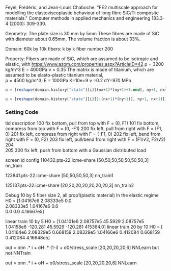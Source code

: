 Feyel, Frédéric, and Jean-Louis Chaboche. 
"FE2 multiscale approach for modelling the elastoviscoplastic behaviour of long fibre SiC/Ti composite materials." 
Computer methods in applied mechanics and engineering 183.3-4 (2000): 309-330.

Geometry:
The plate size is 30 mm by 5mm 
These fibres are made of SiC with diameter about 0.65mm,
The volume fraction is about 33%. 

Domain: 60k by 10k
fibers: k by k
fiber number 200

Property:
Fibers are made of SiC, which are assumed to be isotropic and elastic, with
https://www.azom.com/properties.aspx?ArticleID=42
ρ = 3200 kg/m^3  E = 400GPa   ν = 0.35
The matrix is made of titanium, which are assumed to be elasto-plastic titanium material,  
ρ = 4500 kg/m^3;  E = 100GPa	 K=10e+9  ν =0.2   σY=970 MPa


```julia
u = [reshape(domain.history["state"][i][(nx+1)*(ny+1)+1:end], ny+1, nx+1)[1,end] for i = 1:length(domain.history["state"])]
```


```julia
u = [reshape(domain.history["state"][i][1:(nx+1)*(ny+1)], ny+1, nx+1)[1,end] for i = 1:length(domain.history["state"])]
```


### Setting Code
tid               description
100               fix bottom, pull from top with F = (0, F1)
101               fix bottom, compress from top with F = (0, -F1)
200               fix left, pull from right with F = (F1, 0)
201               fix left, compress from right with F = (-F1, 0)
202               fix left, bend from right with F = (0, F2)
203               fix left, pull/bend from right with F = (F1/√2, F2/√2)
204         
205
300               fix left, push from bottom with a Gaussian distributed load



screen id                   config
110432.pts-22.icme-share    [50,50,50,50,50,50,50,3]        nn_train

123841.pts-22.icme-share    [50,50,50,50,3]                 nn_train1

125137.pts-22.icme-share    [20,20,20,20,20,20,20,3]        nn_train2








Debug 10 by 5 fiber size 2, all prop1(plastic material)
In the elastic regime
H0 = [1.04167e6  2.08333e5  0.0      
      2.08333e5  1.04167e6  0.0      
      0.0        0.0        4.16667e5]

linear train 10 by 5
H0 =   [1.04101e6     2.08757e5      45.5929
        2.08757e5     1.04158e6    -120.281 
        45.5929     -120.281      415364.0] 
linear train 20 by 10
H0 =  [ 1.04164e6  2.08329e5  0.668159 
        2.08329e5  1.04166e6  0.412084 
        0.668159   0.412084   4.16648e5]



out = σnn .* i + σH .* (1-i)  + σ0/stress_scale
[20,20,20,20,6]  NNLearn but not NNTrain


out = σnn .* i + σH + σ0/stress_scale
[20,20,20,20,6]  NNLearn